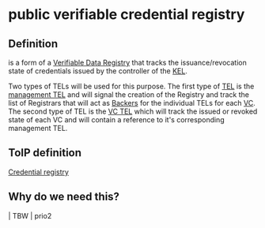 # public verifiable credential registry
## Definition
is a form of a [Verifiable Data Registry](https://github.com/trustoverip/toip/wiki/credential-registry) that tracks the issuance/revocation state of credentials issued by the controller of the [KEL](key-event-log).

Two types of TELs will be used for this purpose. The first type of [TEL](transaction-event-log) is the [management TEL](management-transaction-event-log) and will signal the creation of the Registry and track the list of Registrars that will act as [Backers](backer) for the individual TELs for each [VC](verifiable-credential). The second type of TEL is the [VC TEL](virtual-credential-transaction-event-log) which will track the issued or revoked state of each VC and will contain a reference to it's corresponding management TEL.

## ToIP definition
[Credential registry](https://github.com/trustoverip/toip/wiki/credential-registry)
 
## Why do we need this?
| TBW  | prio2
